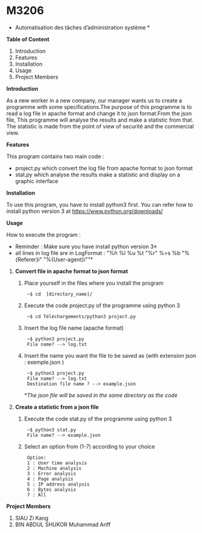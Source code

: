 # M3206
* Automatisation des tâches d’administration système *


**Table of Content**
	
1. Introduction
1. Features
1. Installation 
1. Usage
1. Project Members

**Introduction**
	
As a new worker in a new company, our manager wants us to create a programme with some specifications.The purpose of this programme is to read a log file in apache format and change it to json format.From the json file, This programme will analyse the results and make a statistic from that. The statistic is made from the point of view of securité and the commercial view.

**Features**

This program contains two main code :
		
* project.py which convert the log file from apache format to json format
* stat.py which analyse the results make a statistic and display on a graphic interface

**Installation**

To use this program, you have to install python3 first. You can refer how to install python version 3 at https://www.python.org/downloads/  

**Usage**

How to execute the program :

* Reminder : Make sure you have install python version 3*
* all lines in log file are in LogFormat : "%h %l %u %t \"%r\" %>s %b \"%{Referer}i\" \"%{User-agent}i\""*

1. **Convert file in apache format to json format**
    1. Place yourself in the files where you install the program
            
            ~$ cd  [directory_name]/
    1. Execute the code project.py of the programme using python 3 

            ~$ cd Téléchargements/python3 project.py
    1. Insert the log file name (apache format) 

            ~$ python3 project.py
            File name? --> log.txt
    1. Insert the name you want the file to be saved as (with extension json : exemple.json )
        
            ~$ python3 project.py
            File name? --> log.txt
            Destination file name ? --> example.json
        **The json file will be saved in the same directory as the code* 
1. **Create a statistic from a json file**
    1. Execute the code stat.py of the programme using python 3 
			
			~$ python3 stat.py
            File name? --> example.json
	1. Select an option from (1-7) according to your choice
	
			Option:
			1 : User time analysis
			2 : Machine analysis
			3 : Error analysis
			4 : Page analysis
			5 : IP address analysis
			6 : Bytes analysis
			7 : All
**Project Members**
1. SIAU Zi Kang
1. BIN ABDUL SHUKOR Muhammad Ariff
